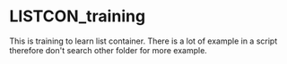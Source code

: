 # LISTCON_training
This is training to learn list container. There is a lot of example in a script therefore don't search other folder for more example.
